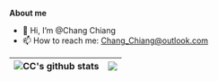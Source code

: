 **About me**

- 👋 Hi, I’m @Chang Chiang
- 📫 How to reach me: Chang_Chiang@outlook.com

| <img align="center" src="https://github-readme-stats.vercel.app/api?username=Chang-Chiang&show_icons=true&hide_border=true" alt="CC's github stats" /> | <img align="center" src="https://github-readme-stats.vercel.app/api/top-langs/?username=Chang-Chiang&layout=compact&hide_border=true" /> |
| ------------------------------------------------------------ | ------------------------------------------------------------ |

<!---
Chang-Chiang/Chang-Chiang is a ✨ special ✨ repository because its `README.md` (this file) appears on your GitHub profile.
You can click the Preview link to take a look at your changes.
--->
